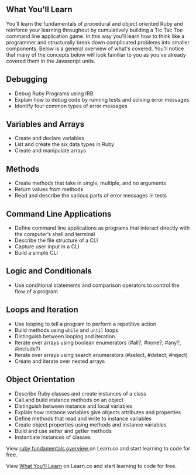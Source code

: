 ## What You'll Learn 

You’ll learn the fundamentals of procedural and object oriented Ruby and reinforce your learning throughout by cumulatively building a Tic Tac Toe command line application game. In this way you’ll learn how to think like a programmer and structurally break down complicated problems into smaller components. Below is a general overview of what's covered. You'll notice that many of the concepts below will look familiar to you as you've already covered them in the Javascript units. 

## Debugging
- Debug Ruby Programs using IRB
- Explain how to debug code by running tests and solving error messages
- Identify four common types of error messages

## Variables and Arrays
- Create and declare variables
- List and create the six data types in Ruby
- Create and manipulate arrays

## Methods
- Create methods that take in single, multiple, and no arguments
- Return values from methods
- Read and describe the various parts of error messages in tests

## Command Line Applications
- Define command line applications as programs that interact directly with the computer’s shell and terminal
- Describe the file structure of a CLI
- Capture user input in a CLI 
- Build a simple CLI

## Logic and Conditionals
- Use conditional statements and comparison operators to control the flow of a program

## Loops and Iteration
- Use looping to tell a program to perform a repetitive action
- Build methods using `while` and `until` loops
- Distinguish between looping and iteration
- Iterate over arrays using boolean enumerators (#all?, #none?, #any?, #include?)
- Iterate over arrays using search enumerators (#select, #detect, #reject)
- Create and iterate over nested arrays

## Object Orientation
- Describe Ruby classes and create instances of a class
- Call and build instance methods on an object
- Distinguish between instance and local variables
- Explain how instance variables give objects attributes and properties
- Define methods that read and write to instance variables
- Create object properties using methods and instance variables
- Build and use setter and getter methods
- Instantiate instances of classes


<p class='util--hide'>View <a href='https://learn.co/lessons/ruby-fundamentals-overview'>ruby fundamentals overview </a> on Learn.co and start learning to code for free.</p>

<p class='util--hide'>View <a href='https://learn.co/lessons/ruby-fundamentals-overview'>What You'll Learn</a> on Learn.co and start learning to code for free.</p>
